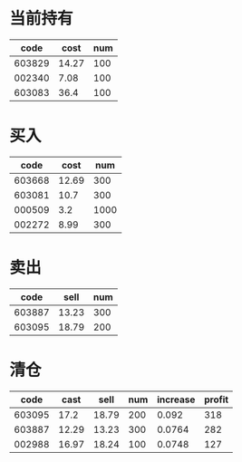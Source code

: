 # 当前持有

|code | cost| num|
|---|---|---|
|603829|14.27|100|
|002340|7.08|100|
|603083|36.4|100|

# 买入
|code|cost|num|
|---|---|---|
|603668|12.69|300|
|603081|10.7|300|
|000509|3.2|1000|
|002272|8.99|300|


# 卖出
|code|sell|num|
|---|---|---|
|603887|13.23|300|
|603095|18.79|200|



# 清仓
|code|cast|sell|num|increase|profit|
|---|---|---|---|---|---|
|603095|17.2|18.79|200|0.092|318|
|603887|12.29|13.23|300|0.0764|282|
|002988 |16.97| 18.24| 100|0.0748|127|
